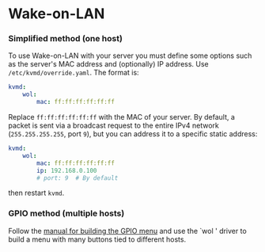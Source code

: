 # Wake-on-LAN

### Simplified method (one host)
To use Wake-on-LAN with your server you must define some options such as the server's MAC address and (optionally) IP address. Use `/etc/kvmd/override.yaml`. The format is:
```yaml
kvmd:
    wol:
        mac: ff:ff:ff:ff:ff:ff
```
Replace `ff:ff:ff:ff:ff:ff` with the MAC of your server. By default, a packet is sent via a broadcast request to the entire IPv4 network (`255.255.255.255`, port `9`), but you can address it to a specific static address:
```yaml
kvmd:
    wol:
        mac: ff:ff:ff:ff:ff:ff
        ip: 192.168.0.100
        # port: 9  # By default
```
then restart `kvmd`.

### GPIO method (multiple hosts)
Follow the [manual for building the GPIO menu](gpio.md) and use the `wol ' driver to build a menu with many buttons tied to different hosts.
